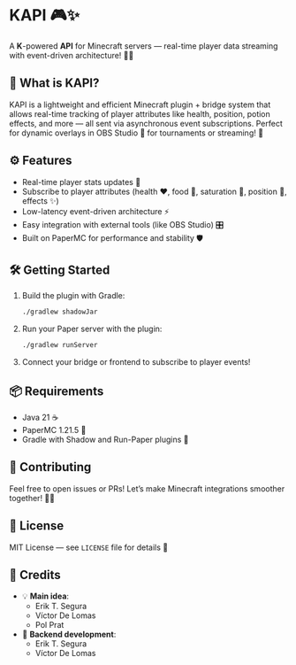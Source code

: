 # KAPI 🎮✨

A **K**-powered **API** for Minecraft servers — real-time player data streaming with event-driven architecture! 🚀🔥

## 🚀 What is KAPI?

KAPI is a lightweight and efficient Minecraft plugin + bridge system that allows real-time tracking of player attributes like health, position, potion effects, and more — all sent via asynchronous event subscriptions. Perfect for dynamic overlays in OBS Studio 🎥 for tournaments or streaming! 🎉

## ⚙️ Features

* Real-time player stats updates 💨
* Subscribe to player attributes (health ❤️, food 🍗, saturation 🌟, position 📍, effects ✨)
* Low-latency event-driven architecture ⚡
* Easy integration with external tools (like OBS Studio) 🎛️
* Built on PaperMC for performance and stability 🛡️


## 🛠️ Getting Started

1. Build the plugin with Gradle:

   ```bash
   ./gradlew shadowJar
   ```

2. Run your Paper server with the plugin:

   ```bash
   ./gradlew runServer
   ```

3. Connect your bridge or frontend to subscribe to player events!


## 📦 Requirements

* Java 21 ☕
* PaperMC 1.21.5 🧱
* Gradle with Shadow and Run-Paper plugins 🔧


## 🤝 Contributing

Feel free to open issues or PRs! Let’s make Minecraft integrations smoother together! 💪🐝


## 📄 License

MIT License — see `LICENSE` file for details 📜

## 👥 Credits

- 💡 **Main idea**: 
   - Erik T. Segura
   - Víctor De Lomas
   - Pol Prat
- 🔧 **Backend development**: 
   - Erik T. Segura
   - Víctor De Lomas

